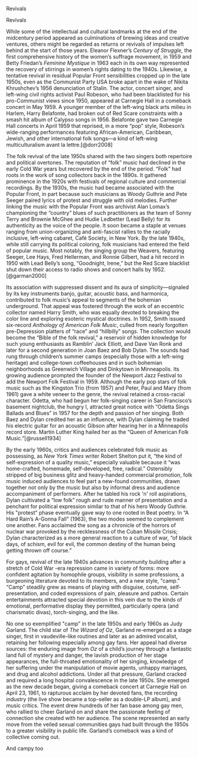 Revivals

Revivals

While some of the intellectual and cultural landmarks at the end of the midcentury period appeared as culminations of brewing ideas and creative ventures, others might be regarded as returns or revivals of impulses left behind at the start of those years.  Eleanor Flexner’s *Century of Struggle*, the first comprehensive history of the women’s suffrage movement, in 1959 and Betty Friedan’s *Feminine Mystique* in 1963 each in its own way represented the recovery of stirrings in women’s rights dating to the 1940s.  Likewise, a tentative revival in residual Popular Front sensibilities cropped up in the late 1950s, even as the Communist Party USA broke apart in the wake of Nikita Khrushchev’s 1956 denunciation of Stalin.  The actor, concert singer, and left-wing civil rights activist Paul Robeson, who had been blacklisted for his pro-Communist views since 1950, appeared at Carnegie Hall in a comeback concert in May 1959.  A younger member of the left-wing black arts milieu in Harlem, Harry Belafonte, had broken out of Red Scare constraints with a smash hit album of Calypso songs in 1956.  Belafonte gave two Carnegie Hall concerts in April 1959 that reprised, in a more “pop” style, Robeson’s wide-ranging performances featuring African-American, Caribbean, Jewish, and other international folk songs—a kind of left-wing multiculturalism avant la lettre.[@dorr2008]

The folk revival of the late 1950s shared with the two singers both repertoire and political overtones. The reputation of “folk” music had declined in the early Cold War years but recovered by the end of the period. “Folk” had roots in the work of song collectors back in the 1890s. It gathered prominence in the 1920s with festivals of regional culture and commercial recordings. By the 1930s, the music had became associated with the Popular Front, in part because such musicians as Woody Guthrie and Pete Seeger paired lyrics of protest and struggle with old melodies. Further linking the music with the Popular Front was archivist Alan Lomax’s championing the “country” blues of such practitioners as the team of Sonny Terry and Brownie McGhee and Hudie Ledbetter (Lead Belly) for its authenticity as the voice of the people. It soon became a staple at venues ranging from union-organizing and anti-fascist rallies to the racially inclusive, left-wing cabaret, Café Society, in New York.  By the late 1940s, while still carrying its political coloring, folk musicians had entered the field of popular music.  Most notably, the singing group the Weavers, featuring Seeger, Lee Hays, Fred Hellerman, and Ronnie Gilbert, had a hit record in 1950 with Lead Belly’s song, “Goodnight, Irene,” but the Red Scare blacklist shut down their access to radio shows and concert halls by 1952.[@garman2000]

Its association with suppressed dissent and its aura of simplicity—signaled by its key instruments banjo, guitar, acoustic bass, and harmonica, contributed to folk music’s appeal to segments of the bohemian underground. That appeal was fostered through the work of an eccentric collector named Harry Smith, who was equally devoted to breaking the color line and exploring esoteric mystical doctrines. In 1952, Smith issued six-record *Anthology of American Folk Music*, culled from nearly forgotten pre-Depression platters of “race” and “hillbilly” songs. The collection would become the “Bible of the folk revival,” a reservoir of hidden knowledge for such young enthusiasts as Ramblin’ Jack Elliott, and Dave Van Ronk and later for a second generation in Joan Baez and Bob Dylan. The sounds had rung through children’s summer camps (especially those with a left-wing heritage) and college-town coffeehouses and in such bohemian neighborhoods as Greenwich Village and Dinkytown in Minneapolis. Its growing audience prompted the founder of the Newport Jazz Festival to add the Newport Folk Festival in 1959.  Although the early pop stars of folk music such as the Kingston Trio (from 1957) and Peter, Paul and Mary (from 1961) gave a white veneer to the genre, the revival retained a cross-racial character.  Odetta, who had begun her folk-singing career in San Francisco’s basement nightclub, the hungry I, attracted great notice with  “Odetta Sings Ballads and Blues” in 1957 for the depth and passion of her singing. Both Baez and Dylan credited her as an influence, with Dylan claiming he traded his electric guitar for an acoustic Gibson after hearing her in a Minneapolis record store. Martin Luther King hailed her as the “Queen of American Folk Music.”[@russell1934]

By the early 1960s, critics and audiences celebrated folk music as possessing, as  *New York Times* writer Robert Shelton put it, “the kind of self-expression of a quality music,” especially valuable because it “was home-crafted, homemade, self-developed, free, radical.” Ostensibly stripped of big business glitz and heavy-handed commercial promotion, folk music induced audiences to feel part a new-found communities, drawn together not only by the music but also by informal dress and audience accompaniment of performers. After he tabled his rock 'n' roll aspirations, Dylan cultivated a “low folk” rough and rude manner of presentation and a penchant for political expression similar to that of his hero Woody Guthrie. His "protest" phase eventually gave way to one rooted in Beat poetry. In “A Hard Rain’s A-Gonna Fall” (1963), the two modes seemed to complement one another. Fans acclaimed the song as a chronicle of the horrors of nuclear war provoked by the recklessness of the Cuban Missile Crisis; Dylan characterized as a more general reaction to a culture of war, “of black days, of schism, evil for evil, the common destiny of the human being getting thrown off course.”

For gays, revival of the late 1940s advances in community building after a stretch of Cold War -era repression came in variety of forms: more confident agitation by homophile groups, visibility in some professions, a burgeoning literature devoted to its members, and a new style, "camp."  “Camp” steadily grew as means of playing with disguise, costume, self-presentation, and coded expressions of pain, pleasure and pathos.  Certain entertainments attracted special devotion in this vein due to the kinds of emotional, performative display they permitted, particularly opera (and charismatic divas), torch-singing, and the like.

No one so exemplified "camp" in the late 1950s and early 1960s as Judy Garland. The child star of *The Wizard of Oz*, Garland re-emerged as a stage singer, first in vaudeville-like routines and later as an admired vocalist, retaining her following especially among gay fans. Her appeal had diverse sources:  the enduring image from *Oz* of a child’s journey through a fantastic land full of mystery and danger, the lavish production of her stage appearances, the full-throated emotionality of her singing, knowledge of her suffering under the manipulation of movie agents, unhappy marriages, and drug and alcohol addictions. Under all that pressure, Garland cracked and required a long hospital convalescence in the late 1950s.  She emerged as the new decade began, giving a comeback concert at Carnegie Hall on April 23, 1961, to rapturous acclaim by her devoted fans, the recording industry (the live show became a top-seller as a double-LP album), and music critics.  The event drew hundreds of her fan base among gay men, who rallied to cheer Garland on and share the passionate feeling of connection she created with her audience.  The scene represented an early move from the veiled sexual communities gays had built through the 1950s to a greater visibility in public life.  Garland’s comeback was a kind of collective coming out.

And campy too
